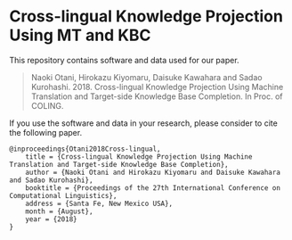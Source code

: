 # Cross-lingual Knowledge Projection Using MT and KBC

This repository contains software and data used for our paper.

> Naoki Otani, Hirokazu Kiyomaru, Daisuke Kawahara and Sadao Kurohashi. 2018. Cross-lingual Knowledge Projection Using Machine Translation and Target-side Knowledge Base Completion. In Proc. of COLING.



If you use the software and data in your research, please consider to cite the following paper.
```
@inproceedings{Otani2018Cross-lingual,
    title = {Cross-lingual Knowledge Projection Using Machine Translation and Target-side Knowledge Base Completion},
    author = {Naoki Otani and Hirokazu Kiyomaru and Daisuke Kawahara and Sadao Kurohashi},
    booktitle = {Proceedings of the 27th International Conference on Computational Linguistics},
    address = {Santa Fe, New Mexico USA},
    month = {August},
    year = {2018}
}
```
